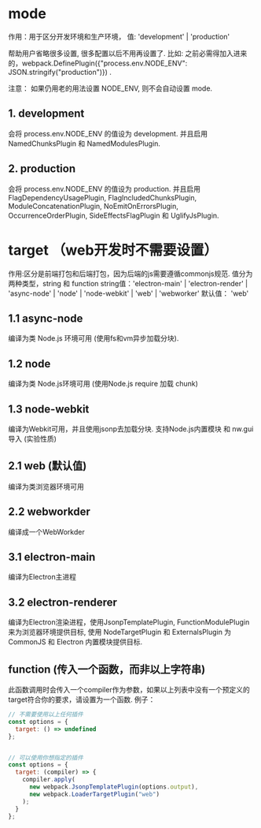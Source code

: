 # mode
作用：用于区分开发环境和生产环境，
值: 'development' | 'production'

帮助用户省略很多设置, 很多配置以后不用再设置了. 比如: 之前必需得加入进来的，webpack.DefinePlugin({"process.env.NODE_ENV": JSON.stringify("production")}) .

注意： 如果仍用老的用法设置 NODE_ENV, 则不会自动设置 mode.

## 1. development
会将 process.env.NODE_ENV 的值设为 development. 并且启用NamedChunksPlugin 和 NamedModulesPlugin.

## 2. production
会将 process.env.NODE_ENV 的值设为 production. 并且启用 FlagDependencyUsagePlugin, FlagIncludedChunksPlugin, ModuleConcatenationPlugin, NoEmitOnErrorsPlugin, OccurrenceOrderPlugin, SideEffectsFlagPlugin 和 UglifyJsPlugin.

# target （web开发时不需要设置）
作用:区分是前端打包和后端打包，因为后端的js需要遵循commonjs规范.
值分为两种类型，string 和 function
string值：'electron-main' | 'electron-render' | 'async-node' | 'node' | 'node-webkit' | 'web' | 'webworker'
默认值： 'web'

## 1.1 async-node
编译为类 Node.js 环境可用 (使用fs和vm异步加载分块).
## 1.2 node
编译为类 Node.js环境可用 (使用Node.js require 加载 chunk)
## 1.3 node-webkit
编译为Webkit可用，并且使用jsonp去加载分块. 支持Node.js内置模块 和 nw.gui 导入 (实验性质)

## 2.1 web (默认值)
编译为类浏览器环境可用
## 2.2 webworkder
编译成一个WebWorkder

## 3.1 electron-main
编译为Electron主进程
## 3.2 electron-renderer
编译为Electron渲染进程，使用JsonpTemplatePlugin, FunctionModulePlugin 来为浏览器环境提供目标, 使用 NodeTargetPlugin 和 ExternalsPlugin 为 CommonJS 和 Electron 内置模块提供目标.

## function (传入一个函数，而非以上字符串)
此函数调用时会传入一个compiler作为参数，如果以上列表中没有一个预定义的target符合你的要求，请设置为一个函数.
例子：
```js
// 不需要使用以上任何插件
const options = {
  target: () => undefined
};


// 可以使用你想指定的插件
const options = {
  target: (compiler) => {
    compiler.apply(
      new webpack.JsonpTemplatePlugin(options.output),
      new webpack.LoaderTargetPlugin("web")
    );
  }
};

```